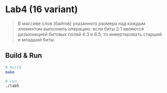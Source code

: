 # Lab4 (16 variant)

> В массиве слов (байтов) указанного размера над каждым элементом выполнить операцию:
> если биты 2:1 являются дизъюнкцией битовых полей 4:3 и 6:5, то инвертировать старший и младший биты.

## Build & Run

```sh
# build
make

# run
./lab5
```
